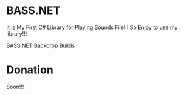 # BASS.NET

It is My First C# Library for Playing Sounds File!!! So Enjoy to use my library!!!

[BASS.NET Backdrop Builds](https://backdropbuild.com/builds/v4/bassnet)

# Donation

Soon!!!
